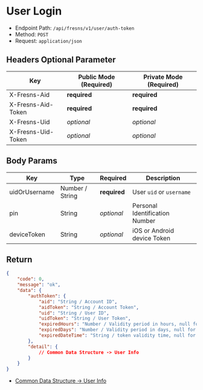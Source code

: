 # User Login

- Endpoint Path: `/api/fresns/v1/user/auth-token`
- Method: `POST`
- Request: `application/json`

## Headers Optional Parameter

| Key | Public Mode (Required) | Private Mode (Required) |
| --- | --- | --- |
| X-Fresns-Aid | **required** | **required** |
| X-Fresns-Aid-Token | **required** | **required** |
| X-Fresns-Uid | *optional* | *optional* |
| X-Fresns-Uid-Token | *optional* | *optional* |

## Body Params

| Key | Type | Required | Description |
| --- | --- | --- | --- |
| uidOrUsername | Number / String | **required** | User `uid` or `username` |
| pin | String | *optional* | Personal Identification Number |
| deviceToken | String | *optional* | iOS or Android device Token |

## Return

```json
{
    "code": 0,
    "message": "ok",
    "data": {
        "authToken": {
            "aid": "String / Account ID",
            "aidToken": "String / Account Token",
            "uid": "String / User ID",
            "uidToken": "String / User Token",
            "expiredHours": "Number / Validity period in hours, null for permanent validity",
            "expiredDays": "Number / Validity period in days, null for permanent validity",
            "expiredDateTime": "String / token validity time, null for permanent validity, format: Y-m-d H:i:s" // UTC+0
        },
        "detail": {
            // Common Data Structure -> User Info
        }
    }
}
```

- [Common Data Structure -> User Info](../../reference/data/user.md)
